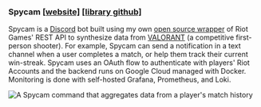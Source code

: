 ### Spycam [[website]](https://spycambot.net) [[library github]](https://github.com/tayydev/Riot4J)
Spycam is a [Discord](https://discord.com) bot built using my own [open source wrapper](https://github.com/tayydev/Riot4J) of Riot Games' REST API to synthesize data from [VALORANT](https://playvalorant.com) (a competitive first-person shooter).
For example, Spycam can send a notification in a text channel when a user completes a match, or help them track their current win-streak.
Spycam uses an OAuth flow to authenticate with players' Riot Accounts and the backend runs on Google Cloud managed with Docker. Monitoring is done with self-hosted Grafana, Prometheus, and Loki.

![A Spycam command that aggregates data from a player's match history
](../spycam_profile.jpg)